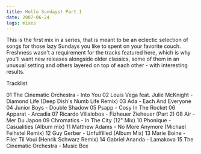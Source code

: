 ```yaml
---
title: Hello Sundays! Part 1
date: 2007-06-24
tags: mixes
---
```

This is the first mix in a series, that is meant to be an eclectic selection of songs for those lazy Sundays you like to spent on your favorite couch. Freshness wasn't a requirement for the tracks featured here, which is why you'll want new releases alongside older classics, some of them in an unusual setting and others layered on top of each other - with interesting results.

Tracklist

01 The Cinematic Orchestra - Into You 
02 Louis Vega feat. Julie McKnight - Diamond Life (Deep Dish's Numb Life Remix) 
03 Ada - Each And Everyone 
04 Junior Boys - Double Shadow 
05 Psapp - Cosy In The Rocket 
06 Apparat - Arcadia 
07 Ricardo Villalobos - Fizheuer Zieheuer (Part 2) 
08 Air - Mer Du Japon 
09 Chromatics - In The City (12" Mix) 
10 Phonique - Casualities (Album mix) 
11 Matthew Adams - No More Anymore (Michael Feihstel Remix) 
12 Guy Gerber - Unfulfilled (Album Mix) 
13 Marie Boine - Filer Til Voui (Henrik Schwarz Remix) 
14 Gabriel Ananda - Lamakova 
15 The Cinematic Orchestra - Music Box